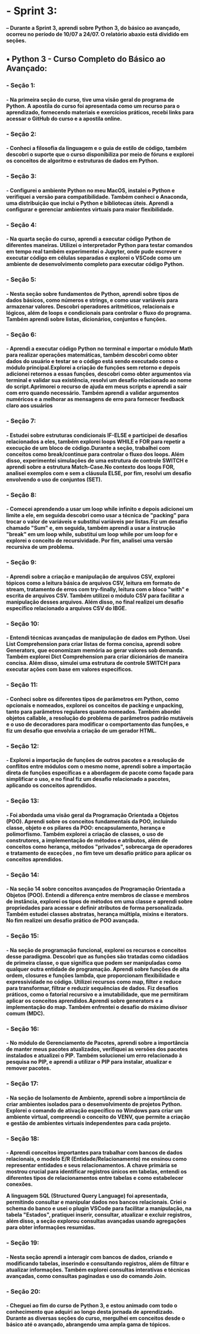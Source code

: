 <h1>- Sprint 3:</h1>
<h4>– Durante a Sprint 3, aprendi sobre Python 3, do básico ao avançado, ocorreu no período de 10/07 a 24/07. O relatório abaxio está dividido em seções. </h4>

<h2>• Python 3 - Curso Completo do Básico ao Avançado:</h2>

<h3>- Seção 1:</h3>
<h4>- Na primeira seção do curso, tive uma visão geral do programa de Python. A apostila do curso foi apresentada como um recurso para o aprendizado, fornecendo materiais e exercícios práticos, recebi links para acessar o GitHub do curso e a apostila online.</h4>

<h3>- Seção 2:</h3>
<h4>- Conheci a filosofia da linguagem e o guia de estilo de código, também descobri o suporte que o curso disponíbiliza por meio de fóruns e explorei os conceitos de algoritmo e estruturas de dados em Python. </h4>
 
 <h3>- Seção 3:</h3>
<h4>- Configurei o ambiente Python no meu MacOS, instalei o Python e verifiquei a versão para compatibilidade. Também conheci o Anaconda, uma distribuição que inclui o Python e bibliotecas úteis. Aprendi a configurar e gerenciar ambientes virtuais para maior flexibilidade.</h4>

 <h3>- Seção 4:</h3>
<h4>- Na quarta seção do curso, aprendi a executar código Python de diferentes maneiras. Utilizei o interpretador Python para testar comandos em tempo real também experimentei o Jupyter, onde pude escrever e executar código em células separadas e explorei o VSCode como um ambiente de desenvolvimento completo para executar código Python. </h4>

 <h3>- Seção 5:</h3>
<h4>- Nesta seção sobre fundamentos de Python, aprendi sobre tipos de dados básicos, como números e strings, e como usar variáveis para armazenar valores. Descobri operadores aritméticos, relacionais e lógicos, além de loops e condicionais para controlar o fluxo do programa. Também aprendi sobre listas, dicionários, conjuntos e funções. </h4>

 <h3>- Seção 6:</h3>
<h4>- Aprendi a executar código Python no terminal e importar o módulo Math para realizar operações matemáticas, também descobri como obter dados do usuário e testar se o código está sendo executado como o módulo principal.Explorei a criação de funções sem retorno e depois adicionei retornos a essas funções, descobri como obter argumentos via terminal e validar sua existência, resolvi um desafio relacionado ao nome do script.Aprimorei o recurso de ajuda em meus scripts e aprendi a sair com erro quando necessário. Também aprendi a validar argumentos numéricos e a melhorar as mensagens de erro para fornecer feedback claro aos usuários</h4>

 <h3>- Seção 7:</h3>
<h4>- Estudei sobre estruturas condicionais IF-ELSE e participei de desafios relacionados a eles, também explorei loops WHILE e FOR para repetir a execução de um bloco de código.Durante a seção, trabalhei com conceitos como break/continue para controlar o fluxo dos loops. Além disso, experimentei simulações de uma estrutura de controle SWITCH e aprendi sobre a estrutura Match-Case.No contexto dos loops FOR, analisei exemplos com e sem a cláusula ELSE, por fim, resolvi um desafio envolvendo o uso de conjuntos (SET).</h4>

 <h3>- Seção 8:</h3>
<h4>- Comecei aprendendo a usar um loop while infinito e depois adicionei um limite a ele, em seguida descobri como usar a técnica de "packing" para trocar o valor de variáveis e substituí variáveis por listas.Fiz um desafio chamado "Sum" e, em seguida, também aprendi a usar a instrução "break" em um loop while, substituí um loop while por um loop for e explorei o conceito de recursividade. Por fim, analisei uma versão recursiva de um problema.</h4>

 <h3>- Seção 9:</h3>
<h4>- Aprendi sobre a criação e manipulação de arquivos CSV, explorei tópicos como a leitura básica de arquivos CSV, leitura em formato de stream, tratamento de erros com try-finally, leitura com o bloco "with" e escrita de arquivos CSV. Também utilizei o módulo CSV para facilitar a manipulação desses arquivos. Além disso, no final realizei um desafio específico relacionado a arquivos CSV do IBGE.</h4>

 <h3>- Seção 10:</h3>
<h4>- Entendi técnicas avançadas de manipulação de dados em Python. Usei List Comprehension para criar listas de forma concisa, aprendi sobre Generators, que economizam memória ao gerar valores sob demanda. Também explorei Dict Comprehension para criar dicionários de maneira concisa. Além disso, simulei uma estrutura de controle SWITCH para executar ações com base em valores específicos.</h4>

 <h3>- Seção 11:</h3>
<h4>- Conheci sobre os diferentes tipos de parâmetros em Python, como opcionais e nomeados, explorei os conceitos de packing e unpacking, tanto para parâmetros regulares quanto nomeados. Também abordei objetos callable, a resolução do problema de parâmetros padrão mutáveis e o uso de decoradores para modificar o comportamento das funções, e fiz um desafio que envolvia a criação de um gerador HTML.</h4>

  <h3>- Seção 12:</h3>

 <h4>- Explorei a importação de funções de outros pacotes e a resolução de conflitos entre módulos com o mesmo nome, aprendi sobre a importação direta de funções específicas e a abordagem de pacote como façade para simplificar o uso, e no final fiz um desafio relacionado a pacotes, aplicando os conceitos aprendidos.</h4>

   <h3>- Seção 13:</h3>
<h4>- Foi abordada uma visão geral da Programação Orientada a Objetos (POO). Aprendi sobre os conceitos fundamentais da POO, incluindo classe, objeto e os pilares da POO: encapsulamento, herança e polimorfismo. Também explorei a criação de classes, o uso de construtores, a implementação de métodos e atributos, além de conceitos como herança, métodos "privados", sobrecarga de operadores e tratamento de exceções , no fim teve um desafio prático para aplicar os conceitos aprendidos.</h4>


  <h3>- Seção 14:</h3>
<h4>-  Na seção 14 sobre conceitos avançados de Programação Orientada a Objetos (POO). Entendi a diferença entre membros de classe e membros de instância, explorei os tipos de métodos em uma classe e aprendi sobre propriedades para acessar e definir atributos de forma personalizada. Também estudei classes abstratas, herança múltipla, mixins e iterators. No fim realizei um desafio prático de POO avançada.</h4>


  <h3>- Seção 15:</h3>
<h4>- Na seção de programação funcional, explorei os recursos e conceitos desse paradigma. Descobri que as funções são tratadas como cidadãos de primeira classe, o que significa que podem ser manipuladas como qualquer outra entidade de programação. Aprendi sobre funções de alta ordem, closures e funções lambda, que proporcionam flexibilidade e expressividade no código. Utilizei recursos como map, filter e reduce para transformar, filtrar e reduzir sequências de dados. Fiz desafios práticos, como o fatorial recursivo e a imutabilidade, que me permitiram aplicar os conceitos aprendidos.Aprendi sobre generators e a implementação do map. Também enfrentei o desafio do máximo divisor comum (MDC).</h4>


  <h3>- Seção 16:</h3>
<h4>- No módulo de Gerenciamento de Pacotes, aprendi sobre a importância de manter meus pacotes atualizados, verifiquei as versões dos pacotes instalados e atualizei o PIP. Também solucionei um erro relacionado à pesquisa no PIP, e aprendi a utilizar o PIP para instalar, atualizar e remover pacotes.</h4>


  <h3>- Seção 17:</h3>
<h4>- Na seção de Isolamento de Ambiente, aprendi sobre a importância de criar ambientes isolados para o desenvolvimento de projetos Python. Explorei o comando de ativação específico no Windows para criar um ambiente virtual, compreendi o conceito do VENV, que permite a criação e gestão de ambientes virtuais independentes para cada projeto.</h4>


  <h3>- Seção 18:</h3>
<h4>- Aprendi conceitos importantes para trabalhar com bancos de dados relacionais, o modelo E/R (Entidade/Relacionamento) me ensinou como representar entidades e seus relacionamentos. A chave primária se mostrou crucial para identificar registros únicos em tabelas, entendi os diferentes tipos de relacionamentos entre tabelas e como estabelecer conexões.

A linguagem SQL (Structured Query Language) foi apresentada, permitindo consultar e manipular dados nos bancos relacionais. Criei o schema do banco e usei o plugin VSCode para facilitar a manipulação, na tabela "Estados", pratiquei inserir, consultar, atualizar e excluir registros, além disso, a seção explorou consultas avançadas usando agregações para obter informações resumidas.</h4>


  <h3>- Seção 19:</h3>
<h4>- Nesta seção aprendi a interagir com bancos de dados, criando e modificando tabelas, inserindo e consultando registros, além de filtrar e atualizar informações. Também explorei consultas interativas e técnicas avançadas, como consultas paginadas e uso do comando Join. </h4>


  <h3>- Seção 20:</h3>
<h4>- Cheguei ao fim do curso de Python 3, e estou animado com todo o conhecimento que adquiri ao longo desta jornada de aprendizado. Durante as diversas seções do curso, mergulhei em conceitos desde o básico até o avançado, abrangendo uma ampla gama de tópicos.</h4>